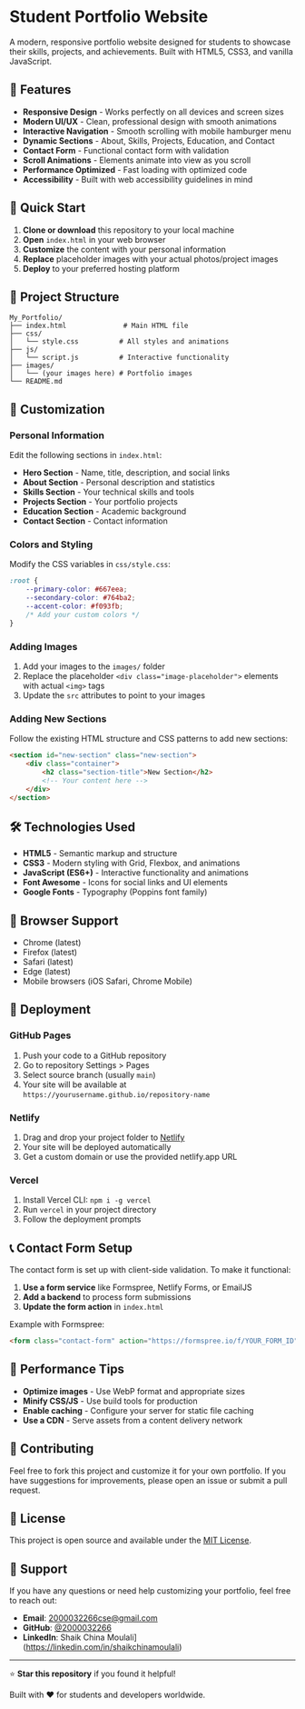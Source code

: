 # Student Portfolio Website

A modern, responsive portfolio website designed for students to showcase their skills, projects, and achievements. Built with HTML5, CSS3, and vanilla JavaScript.


## 🌟 Features

- **Responsive Design** - Works perfectly on all devices and screen sizes
- **Modern UI/UX** - Clean, professional design with smooth animations
- **Interactive Navigation** - Smooth scrolling with mobile hamburger menu
- **Dynamic Sections** - About, Skills, Projects, Education, and Contact
- **Contact Form** - Functional contact form with validation
- **Scroll Animations** - Elements animate into view as you scroll
- **Performance Optimized** - Fast loading with optimized code
- **Accessibility** - Built with web accessibility guidelines in mind

## 🚀 Quick Start

1. **Clone or download** this repository to your local machine
2. **Open** `index.html` in your web browser
3. **Customize** the content with your personal information
4. **Replace** placeholder images with your actual photos/project images
5. **Deploy** to your preferred hosting platform

## 📁 Project Structure

```
My_Portfolio/
├── index.html              # Main HTML file
├── css/
│   └── style.css          # All styles and animations
├── js/
│   └── script.js          # Interactive functionality
├── images/
│   └── (your images here) # Portfolio images
└── README.md
```

## 🎨 Customization

### Personal Information
Edit the following sections in `index.html`:
- **Hero Section** - Name, title, description, and social links
- **About Section** - Personal description and statistics
- **Skills Section** - Your technical skills and tools
- **Projects Section** - Your portfolio projects
- **Education Section** - Academic background
- **Contact Section** - Contact information

### Colors and Styling
Modify the CSS variables in `css/style.css`:
```css
:root {
    --primary-color: #667eea;
    --secondary-color: #764ba2;
    --accent-color: #f093fb;
    /* Add your custom colors */
}
```

### Adding Images
1. Add your images to the `images/` folder
2. Replace the placeholder `<div class="image-placeholder">` elements with actual `<img>` tags
3. Update the `src` attributes to point to your images

### Adding New Sections
Follow the existing HTML structure and CSS patterns to add new sections:
```html
<section id="new-section" class="new-section">
    <div class="container">
        <h2 class="section-title">New Section</h2>
        <!-- Your content here -->
    </div>
</section>
```

## 🛠️ Technologies Used

- **HTML5** - Semantic markup and structure
- **CSS3** - Modern styling with Grid, Flexbox, and animations
- **JavaScript (ES6+)** - Interactive functionality and animations
- **Font Awesome** - Icons for social links and UI elements
- **Google Fonts** - Typography (Poppins font family)

## 📱 Browser Support

- Chrome (latest)
- Firefox (latest)
- Safari (latest)
- Edge (latest)
- Mobile browsers (iOS Safari, Chrome Mobile)

## 🚀 Deployment

### GitHub Pages
1. Push your code to a GitHub repository
2. Go to repository Settings > Pages
3. Select source branch (usually `main`)
4. Your site will be available at `https://yourusername.github.io/repository-name`

### Netlify
1. Drag and drop your project folder to [Netlify](https://netlify.com)
2. Your site will be deployed automatically
3. Get a custom domain or use the provided netlify.app URL

### Vercel
1. Install Vercel CLI: `npm i -g vercel`
2. Run `vercel` in your project directory
3. Follow the deployment prompts

## 📞 Contact Form Setup

The contact form is set up with client-side validation. To make it functional:

1. **Use a form service** like Formspree, Netlify Forms, or EmailJS
2. **Add a backend** to process form submissions
3. **Update the form action** in `index.html`

Example with Formspree:
```html
<form class="contact-form" action="https://formspree.io/f/YOUR_FORM_ID" method="POST">
```

## 🎯 Performance Tips

- **Optimize images** - Use WebP format and appropriate sizes
- **Minify CSS/JS** - Use build tools for production
- **Enable caching** - Configure your server for static file caching
- **Use a CDN** - Serve assets from a content delivery network

## 🤝 Contributing

Feel free to fork this project and customize it for your own portfolio. If you have suggestions for improvements, please open an issue or submit a pull request.

## 📄 License

This project is open source and available under the [MIT License](LICENSE).

## 📧 Support

If you have any questions or need help customizing your portfolio, feel free to reach out:

- **Email**: 2000032266cse@gmail.com
- **GitHub**: [@2000032266](https://github.com/2000032266)
- **LinkedIn**: Shaik China Moulali](https://linkedin.com/in/shaikchinamoulali)

---

⭐ **Star this repository** if you found it helpful!

Built with ❤️ for students and developers worldwide.
